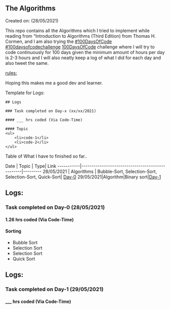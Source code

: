 ## The Algorithms

Created on: (28/05/2021)

This repo contains all the Algorithms which I tried to implement while reading from “Introduction to Algorithms (Third Edition) from Thomas H. Cormen, and I am also trying the [#100DaysOfCode](https://twitter.com/hashtag/100DaysOfCode?src=hashtag_click&f=live) [#100daysofcodechallenge](https://twitter.com/search?q=%23100daysofcodechallenge&src=typeahead_click&f=live) [100DaysOfCode](https://www.100daysofcode.com/) challenge where I will try to code continuously for 100 days given the minimum amount of hours per day is 2-3 hours and I will also neatly keep a log of what I did for each day and also tweet the same.

[rules:](https://www.100daysofcode.com/rules/)

Hoping this makes me a good dev and learner.

Template for Logs:
```
## Logs

### Task completed on Day-x (xx/xx/2021)

#### ___ hrs coded (Via Code-Time)

#### Topic
<ul>
    <li>code-1</li>
    <li>code-2</li>
</ul>
```
Table of What I have to finished so far..

Date       | Topic      | Type| Link
-----------|-------------------------------------------------|---------
28/05/2021 | Algorithms | Bubble-Sort, Selection-Sort, Selection-Sort, Quick-Sort| [Day-0](https://github.com/Prajwalprakash3722/Algorithms/tree/main/Day-0)
29/05/2021|Algorithm|Binary sort|[Day-1](https://github.com/Prajwalprakash3722/Algorithms/tree/main/Day-1)

## Logs:

### Task completed on Day-0 (28/05/2021)

#### 1.26 hrs coded (Via Code-Time)

#### Sorting
<ul>
    <li>Bubble Sort</li>
    <li>Selection Sort</li>
    <li>Selection Sort</li>
    <li>Quick Sort</li>
</ul>

## Logs:

### Task completed on Day-1 (29/05/2021)

#### ___ hrs coded (Via Code-Time)